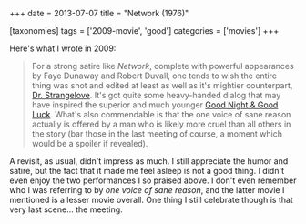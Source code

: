 +++
date = 2013-07-07
title = "Network (1976)"

[taxonomies]
tags = ['2009-movie', 'good']
categories = ['movies']
+++

Here\'s what I wrote in 2009:

> For a strong satire like *Network*, complete with powerful appearances
> by Faye Dunaway and Robert Duvall, one tends to wish the entire thing
> was shot and edited at least as well as it\'s mightier counterpart,
> [Dr. Strangelove]. It\'s got quite some heavy-handed dialog that may
> have inspired the superior and much younger [Good Night & Good Luck].
> What\'s also commendable is that the one voice of sane reason actually
> is offered by a man who is likely more cruel than all others in the
> story (bar those in the last meeting of course, a moment which would
> be a spoiler if revealed).

A revisit, as usual, didn\'t impress as much. I still appreciate the
humor and satire, but the fact that it made me feel asleep is not a good
thing. I didn\'t even enjoy the two performances I so praised above. I
don\'t even remember who I was referring to by *one voice of sane
reason*, and the latter movie I mentioned is a lesser movie overall. One
thing I still celebrate though is that very last scene\... the meeting.

  [Dr. Strangelove]: http://movies.tshepang.net/dr-strangelove-1964
  [Good Night & Good Luck]: http://movies.tshepang.net/good-night-and-good-luck-2005
